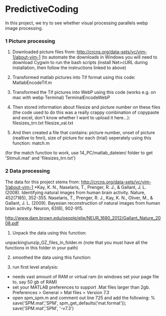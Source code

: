 PredictiveCoding
================
In this project, we try to see whether visual processing parallels webp image processing.

### 1 Picture processing

1. Downloaded picture files from:
http://crcns.org/data-sets/vc/vim-1/about-vim-1
(to automate the downloads in Windows you will need to download Cygwin to run the bash scripts (install Net>cURL during installation, then follow the instructions linked to above)

2. Transformed matlab pictures into Tif format using this code:
MatlabEncodeTif.m

3. Transformed the Tif pictures into WebP using this code (works e.g. on mac with webp Terminal)
TerminalEncodeWebP

4. Then stored information about filesize and picture number on these files (the code used to do this was a really crappy combination of copypaste and excel, don't know whether I want to upload it here...):
filesizes_trn.txt
filesize_val.txt

5. And then created a file that contains: picture number, onset of picture (realtive to fmri), size of picture
for each {trial} seperately using this function:
match.m

(for the match function to work, use 14_PC/matlab_dateien/ folder
to get 'Stimuli.mat' and 'filesizes_trn.txt')




### 2 Data processing

The data for this project stems from:
http://crcns.org/data-sets/vc/vim-1/about-vim-1
*Kay, K. N., Naselaris, T., Prenger, R. J., & Gallant, J. L. (2008). Identifying natural images from human brain activity. Nature, 452(7185), 352-355.
Naselaris, T., Prenger, R. J., Kay, K. N., Oliver, M., & Gallant, J. L. (2009). Bayesian reconstruction of natural images from human brain activity. Neuron, 63(6), 902-915.

http://www.dam.brown.edu/people/elie/NEUR_1680_2012/Gallant_Nature_2008.pdf

1. Unpack the data using this function:

unpacking\unzip_GZ_files_in_folder.m
(note that you must have all the functions in this folder in your path)

2. smoothed the data using this function:

3. run first level analysis:
- needs vast amount of RAM or virtual ram (in windows set your page file to, say 50 gb of RAM)
- set your MATLAB preferences to support .Mat files larger than 2gb. Preferences > General > Mat files > Version 7.3
- open spm_spm.m and comment out line 725 and add the following:
% save('SPM.mat','SPM', spm_get_defaults('mat.format'));
save('SPM.mat','SPM', '-v7.3')


